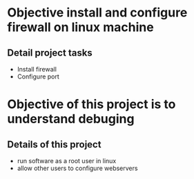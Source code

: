 # Objective install and configure firewall on linux machine
## Detail project tasks
* Install firewall
* Configure port
# Objective of this project is to understand debuging
## Details of this project
* run software as a root user in linux
* allow other users to configure webservers
